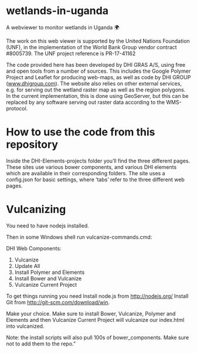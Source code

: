 # wetlands-in-uganda
A webviewer to monitor wetlands in Uganda :earth_africa:

The work on this web viewer is supported by the United Nations Foundation (UNF), in the implementation of the World Bank Group vendor contract #8005739. 
The UNF project reference is PR-17-41162 

The code provided here has been developed by DHI GRAS A/S, using free and open tools from a number of sources. This includes the Google Polymer Project and Leaflet for producing web-maps, as well as code by DHI GROUP (www.dhigroup.com). 
The website also relies on other external services, e.g. for serving out the wetland raster map as well as the region polygons. In the current implementation, this is done using GeoServer, but this can be replaced by any software serving out raster data according to the WMS-protocol. 

# How to use the code from this repository

Inside the DHI-Elements-projects folder you’ll find the three different pages. These sites use various bower components, and various DHI elements which are available in their corresponding folders. The site uses a config.json for basic settings, where ‘tabs’ refer to the three different web pages. 


# Vulcanizing
You need to have nodejs installed.

Then in some Windows shell run vulcanize-commands.cmd:

DHI Web Components:
1. Vulcanize
2. Update All
3. Install Polymer and Elements
4. Install Bower and Vulcanize
5. Vulcanize Current Project

To get things running you need
   Install node.js from http://nodejs.org/
   Install Git from http://git-scm.com/download/win.

Make your choice.
Make sure to install Bower, Vulcanize, Polymer and Elements and then Vulcanize Current Project will vulcanize our index.html into vulcanized.

Note: the install scripts will also pull 100s of bower_components. Make sure not to add them to the repo.”
